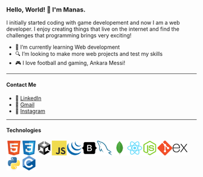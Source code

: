 ### Hello, World! 👋 I'm Manas.
I initially started coding with game developement and now I am a web developer. I enjoy creating things that live on the internet and find the challenges that programming brings very exciting!

- 🌱 I’m currently learning Web development
- 🔍 I’m looking to make more web projects and test my skills
- 🎮 I love football and gaming, Ankara Messi!

<hr />

#### Contact Me
- 📘 [LinkedIn](https://www.linkedin.com/in/notmanasjha/)
- 📗 [Gmail](mailto:jhamanas939@gmail.com)
- 📕 [Instagram](https://www.instagram.com/notmanasjha/)

<hr />

#### Technologies
<img align="left" alt="HTML5" width="40px" src="https://github.com/devicons/devicon/blob/master/icons/html5/html5-original.svg">
<img align="left" alt="CSS3" width="40px" src="https://github.com/devicons/devicon/blob/master/icons/css3/css3-original.svg">
<img align="left" alt="Unity" width="40px" src="https://github.com/devicons/devicon/blob/master/icons/unity/unity-original.svg">
<img align="left" alt="JavaScript" width="40px" src="https://github.com/devicons/devicon/blob/master/icons/javascript/javascript-original.svg">
<img align="left" alt="JQuery" width="40px" src="https://github.com/devicons/devicon/blob/master/icons/jquery/jquery-original.svg">
<img align="left" alt="Bootstrap" width="40px" src="https://github.com/devicons/devicon/blob/master/icons/bootstrap/bootstrap-plain.svg">
<img align="left" alt="MySQL" width="40px" src="https://github.com/devicons/devicon/blob/master/icons/mysql/mysql-original.svg">
<img align="left" alt="MongoDB" width="40px" src="https://github.com/devicons/devicon/blob/master/icons/mongodb/mongodb-original.svg">
<img align="left" alt="React" width="40px" src="https://github.com/devicons/devicon/blob/master/icons/react/react-original.svg">
<img align="left" alt="Node" width="40px" src="https://github.com/devicons/devicon/blob/master/icons/nodejs/nodejs-original.svg">
<img align="left" alt="Git" width="40px" src="https://github.com/devicons/devicon/blob/master/icons/git/git-original.svg">
<img align="left" alt="Express" width="40px" src="https://github.com/devicons/devicon/blob/master/icons/express/express-original.svg">
<img align="left" alt="Python" width="40px" src="https://github.com/devicons/devicon/blob/master/icons/python/python-original.svg">
<img align="left" alt="C" width="40px" src="https://github.com/devicons/devicon/blob/master/icons/c/c-original.svg">

